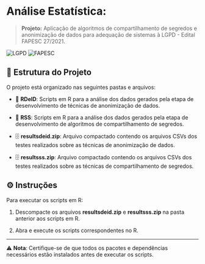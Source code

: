 # Análise Estatística:
> **Projeto:** Aplicação de algoritmos de compartilhamento de segredos e anonimização de dados para adequação de sistemas à LGPD - Edital FAPESC 27/2021.

![LGPD](https://img.shields.io/badge/-LGPD-blue)
![FAPESC](https://img.shields.io/badge/Edital-FAPESC%2027%2F2021-green)

## 📂 Estrutura do Projeto

O projeto está organizado nas seguintes pastas e arquivos:

- 📁 **RDeID**: Scripts em R para a análise dos dados gerados pela etapa de desenvolvimento de técnicas de anonimização de dados.
  
- 📁 **RSS**: Scripts em R para a análise dos dados gerados pela etapa de desenvolvimento de algoritmos de compartilhamento de segredos.

- 🗄️ **resultsdeid.zip**: Arquivo compactado contendo os arquivos CSVs dos testes realizados sobre as técnicas de anonimização de dados.

- 🗄️ **resultsss.zip**: Arquivo compactado contendo os arquivos CSVs dos testes realizados sobre as técnicas de compartilhamento de segredos.

## ⚙️ Instruções

Para executar os scripts em R:

1. Descompacte os arquivos **resultsdeid.zip** e **resultsss.zip** na pasta anterior aos scripts em R.

2. Abra e execute os scripts correspondentes no R.

---

⚠️ **Nota**: Certifique-se de que todos os pacotes e dependências necessários estão instalados antes de executar os scripts.
